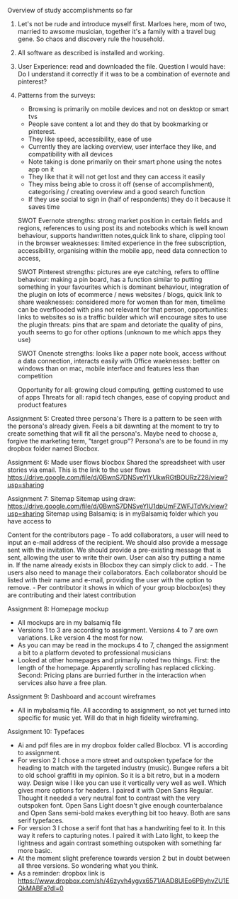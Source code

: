 Overview of study accomplishments so far

1. Let's not be rude and introduce myself first. Marloes here, mom of two, married to awsome musician, together it's a family with a travel bug gene. So chaos and discovery rule the household.

2. All software as described is installed and working.

3. User Experience: read and downloaded the file. Question I would have: Do I understand it correctly if it was to be a combination of evernote and pinterest?

4. Patterns from the surveys:
    - Browsing is primarily on mobile devices and not on desktop or smart tvs
    - People save content a lot and they do that by bookmarking or pinterest.
    - They like speed, accessibility, ease of use
    - Currently they are lacking overview, user interface they like, and compatibility with all devices
    - Note taking is done primarily on their smart phone using the notes app on it
    - They like that it will not get lost and they can access it easily
    - They miss being able to cross it off (sense of accomplishment), categorising / creating overview and a good search function
    - If they use social to sign in (half of respondents) they do it because it saves time
    
    SWOT Evernote
    strengths: strong market position in certain fields and regions, references to using post its and notebooks which is well known behaviour, supports handwritten notes,quick link to share, clipping tool in the browser
    weaknesses: limited experience in the free subscription, accessibility, organising within the mobile app, need data connection to access,
    
    SWOT Pinterest
    strengths: pictures are eye catching, refers to offline behaviour: making a pin board, has a function similar to putting something in your favourites which is dominant behaviour, integration of the plugin on lots of ecommerce / news websites / blogs, quick link to share
    weaknesses: considered more for women than for men, timelime can be overflooded with pins not relevant for that person, 
    opportunities: links to websites so is a traffic builder which will encourage sites to use the plugin
    threats: pins that are spam and detoriate the quality of pins, youth seems to go for other options (unknown to me which apps they use)
    
    SWOT Onenote
    strengths: looks like a paper note book, access without a data connection, interacts easily with Office
    waeknesses: better on windows than on mac, mobile interface and features less than competition
    
    Opportunity for all: growing cloud computing, getting customed to use of apps
    Threats for all: rapid tech changes, ease of copying product and product features
 
 Assignment 5: Created three persona's
 There is a pattern to be seen with the persona's already given. Feels a bit dawnting at the moment to try to create something that will fit all the persona's. Maybe need to choose a, forgive the marketing term, "target group"?
 Persona's are to be found in my dropbox folder named Blocbox.
 
 Assignment 6: Made user flows blocbox
 Shared the spreadsheet with user stories via email. This is the link to the user flows https://drive.google.com/file/d/0BwnS7DNSveYlYUkwRGtBOURzZ28/view?usp=sharing
 
 Assignment 7: Sitemap
 Sitemap using draw: https://drive.google.com/file/d/0BwnS7DNSveYlU1dpUmFZWFJTdVk/view?usp=sharing
 Sitemap using Balsamiq: is in myBalsamiq folder which you have access to
 
 Content for the contributors page
    - To add collaborators, a user will need to input an e-mail address of the recipient. We should also provide a message sent with the invitation. We should provide a pre-existing message that is sent, allowing the user to write their own.
 User can also try putting a name in. If the name already exists in Blocbox they can simply click to add.
    - The users also need to manage their collaborators. Each collaborator should be listed with their name and e-mail, providing the user with the option to remove.
    - Per contributor it shows in which of your group blocbox(es) they are contributing and their latest contribution
    
 Assignment 8: Homepage mockup
 - All mockups are in my balsamiq file
 - Versions 1 to 3 are according to assignment. Versions 4 to 7 are own variations. Like version 4 the most for now.
 - As you can may be read in the mockups 4 to 7, changed the assignment a bit to a platform devoted to professional musicians
 - Looked at other homepages and primarily noted two things. First: the length of the homepage. Apparently scrolling has replaced clicking. Second: Pricing plans are burried further in the interaction when services also have a free plan.
 
Assignment 9: Dashboard and account wireframes
- All in mybalsamiq file. All according to assignment, so not yet turned into specific for music yet. Will do that in high fidelity wireframing.

Assignment 10: Typefaces
- Ai and pdf files are in my dropbox folder called Blocbox. V1 is according to assignment.
- For version 2 I chose a more street and outspoken typeface for the heading to match with the targeted industry (music). Bungee refers a bit to old school graffiti in my opinion. So it is a bit retro, but in a modern way. Design wise I like you can use it vertically very well as well. Which gives more options for headers. I paired it with Open Sans Regular. Thought it needed a very neutral font to contrast with the very outspoken font. Open Sans Light doesn't give enough counterbalance and Open Sans semi-bold makes everything bit too heavy. Both are sans serif typefaces.
- For version 3 I chose a serif font that has a handwriting feel to it. In this way it refers to capturing notes. I paired it with Lato light, to keep the lightness and again contrast something outspoken with something far more basic.
- At the moment slight preference towards version 2 but in doubt between all three versions. So wondering what you think.
- As a reminder: dropbox link is https://www.dropbox.com/sh/46zyvh4ygvx6571/AAD8UIEo6PByhvZU1EQkMABFa?dl=0

